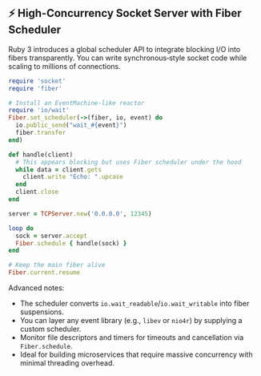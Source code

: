 ## ⚡ High-Concurrency Socket Server with Fiber Scheduler

Ruby 3 introduces a global scheduler API to integrate blocking I/O into fibers transparently. You can write synchronous‐style socket code while scaling to millions of connections.

```ruby
require 'socket'
require 'fiber'

# Install an EventMachine‐like reactor
require 'io/wait'
Fiber.set_scheduler(->(fiber, io, event) do
  io.public_send("wait_#{event}")
  fiber.transfer
end)

def handle(client)
  # This appears blocking but uses Fiber scheduler under the hood
  while data = client.gets
    client.write "Echo: ".upcase
  end
  client.close
end

server = TCPServer.new('0.0.0.0', 12345)

loop do
  sock = server.accept
  Fiber.schedule { handle(sock) }
end

# Keep the main fiber alive
Fiber.current.resume
```

Advanced notes:
- The scheduler converts `io.wait_readable`/`io.wait_writable` into fiber suspensions.
- You can layer any event library (e.g., `libev` or `nio4r`) by supplying a custom scheduler.
- Monitor file descriptors and timers for timeouts and cancellation via `Fiber.schedule`.
- Ideal for building microservices that require massive concurrency with minimal threading overhead.
